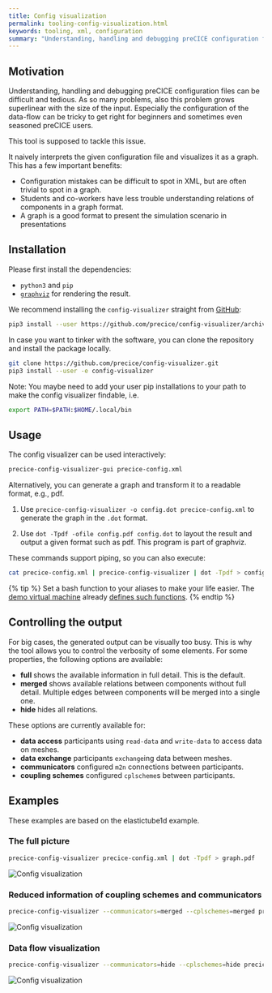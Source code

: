 ```yaml
---
title: Config visualization
permalink: tooling-config-visualization.html
keywords: tooling, xml, configuration
summary: "Understanding, handling and debugging preCICE configuration files can be difficult and tedious. This tool simplifies this process by visualizing the configuration as a dot graph."
---
```


## Motivation

Understanding, handling and debugging preCICE configuration files can be difficult and tedious.
As so many problems, also this problem grows superlinear with the size of the input.
Especially the configuration of the data-flow can be tricky to get right for beginners and sometimes even seasoned preCICE users.

This tool is supposed to tackle this issue.

It naively interprets the given configuration file and visualizes it as a graph.
This has a few important benefits:

* Configuration mistakes can be difficult to spot in XML, but are often trivial to spot in a graph.
* Students and co-workers have less trouble understanding relations of components in a graph format.
* A graph is a good format to present the simulation scenario in presentations

## Installation

Please first install the dependencies:

* `python3` and `pip`
* [`graphviz`](https://graphviz.org/download/) for rendering the result.

We recommend installing the `config-visualizer` straight from [GitHub](https://github.com/precice/config-visualizer):

```bash
pip3 install --user https://github.com/precice/config-visualizer/archive/master.zip
```

In case you want to tinker with the software, you can clone the repository and install the package locally.

```bash
git clone https://github.com/precice/config-visualizer.git
pip3 install --user -e config-visualizer
```

Note: You maybe need to add your user pip installations to your path to make the config visualizer findable, i.e.

```bash
export PATH=$PATH:$HOME/.local/bin
```

## Usage

The config visualizer can be used interactively:

```bash
precice-config-visualizer-gui precice-config.xml 
```

Alternatively, you can generate a graph and transform it to a readable format, e.g., pdf. 

1. Use `precice-config-visualizer -o config.dot precice-config.xml` to generate the graph in the `.dot` format.

2. Use `dot -Tpdf -ofile config.pdf config.dot` to layout the result and output a given format such as pdf.
  This program is part of graphviz.

These commands support piping, so you can also execute:

```bash
cat precice-config.xml | precice-config-visualizer | dot -Tpdf > config.pdf
```

{% tip %}
Set a bash function to your aliases to make your life easier. The [demo virtual machine](installation-vm.html) already [defines such functions](https://github.com/precice/vm/blob/main/provisioning/.alias).
{% endtip  %}

## Controlling the output

For big cases, the generated output can be visually too busy.
This is why the tool allows you to control the verbosity of some elements.
For some properties, the following options are available:

* **full** shows the available information in full detail. This is the default.
* **merged** shows available relations between components without full detail. Multiple edges between components will be merged into a single one.
* **hide** hides all relations.

These options are currently available for:

* **data access** participants using `read-data` and `write-data` to access data on meshes.
* **data exchange** participants `exchange`ing data between meshes.
* **communicators** configured `m2n` connections between participants.
* **coupling schemes** configured `cplscheme`s between participants.

## Examples

These examples are based on the elastictube1d example.

### The full picture

```bash
precice-config-visualizer precice-config.xml | dot -Tpdf > graph.pdf
```

![Config visualization](images/docs/tooling/elastictube1d-full.svg)

### Reduced information of coupling schemes and communicators

```bash
precice-config-visualizer --communicators=merged --cplschemes=merged precice-config.xml | dot -Tpdf > graph.pdf
```

![Config visualization](images/docs/tooling/elastictube1d-cpl-com-merged.svg)

### Data flow visualization

```bash
precice-config-visualizer --communicators=hide --cplschemes=hide precice-config.xml | dot -Tpdf > graph.pdf
```

![Config visualization](images/docs/tooling/elastictube1d-data-flow.svg)
